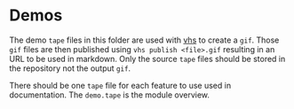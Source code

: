 # Demos

The demo `tape` files in this folder are used with [vhs](https://github.com/charmbracelet/vhs) to create a `gif`.
Those `gif` files are then published using `vhs publish <file>.gif` resulting in an URL to be used in markdown.
Only the source `tape` files should be stored in the repository not the output `gif`.

There should be one `tape` file for each feature to use used in documentation.
The `demo.tape` is the module overview.
